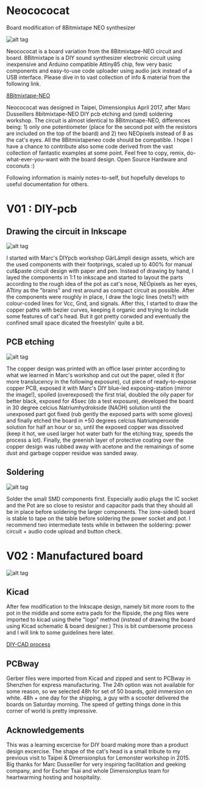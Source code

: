 # Neocococat
Board modification of 8Bitmixtape NEO synthesizer

![alt tag](https://ia601505.us.archive.org/1/items/neocococat_201704/IMG_9661.JPG "Neocococat")

Neocococat is a board variation from the 8Bitmixtape-NEO circuit and board. 8Bitmixtape is a DIY sound synthesizer electronic circuit using inexpensive and Arduino compatible Attiny85 chip, few very basic components and easy-to-use code uploader using audio jack instead of a USB interface. Please dive in to vast collection of info & material from the following link.

[8Bitmixtape-NEO](http://8bitmixtape.github.io)

Neocococat was designed in Taipei, Dimensionplus April 2017, after Marc Dusseillers 8bitmixtape-NEO DIY pcb etching and (smd) soldering workshop. The circuit is almost identical to 8Bitmixtape-NEO, differences being: 1) only one potentiometer (place for the second pot with the resistors are included on the top of the board) and 2) two NEOpixels instead of 8 as the cat's eyes. All the 8Bitmixtapeneo code should be compatible. I hope I have a chance to contribute also some code derived from the vast collection of fantastic examples at some point. Feel free to copy, remix, do-what-ever-you-want with the board design. Open Source Hardware and coconuts :)

Following information is mainly notes-to-self, but hopefully develops to useful documentation for others.

# V01 : DIY-pcb

## Drawing the circuit in Inkscape

![alt tag](https://ia601505.us.archive.org/1/items/neocococat_201704/Neocococat_3x_PCBs_wiki.jpg "Inkscape PCB drawing")

I started with Marc's DIYpcb workshop GärLämpli design assets, which are the used components with their footprings, scaled up to 400% for manual cut&paste circuit design with paper and pen. Instead of drawing by hand, I layed the components in 1:1 to inkscape and started to layout the parts according to the rough idea of the pot as cat's nose, NEOpixels as her eyes, ATtiny as the "brains" and rest around as compact circuit as possible. After the components were roughly in place, I draw the logic lines (nets?) with colour-coded lines for Vcc, Gnd, and signals. After this, I started to draw the copper paths with bezier curves, keeping it organic and trying to include some features of cat's head. But it got pretty corwded and eventually the confined small space dicated the freestylin' quite a bit.

## PCB etching

![alt tag](https://ia601505.us.archive.org/1/items/neocococat_201704/IMG_9409.JPG "PCB etching workshop")

The copper design was printed with an office laser printer according to what we learned in Marc's workshop and cut out the paper, oiled it (for more translucency in the following exposure), cut piece of ready-to-expose copper PCB, exposed it with Marc's DIY blue-led exposing-station (mirror the image!), spoiled (overexposed) the first trial, doubled the oily paper for better black, exposed for 45sec (do a test exposure), developed the board in 30 degree celcius Natriumhydrokside (NAOH) solution until the unexposed part got fixed (rub gently the exposed parts with some gloves) and finally etched the board in +50 degrees celcius Natriumperoxide solution for half an hour or so, until the exposed copper was dissolved (keep it hot, we used larger hot water bath for the etching tray, speeds the process a lot). Finally, the greenish layer of protective coating over the copper design was rubbed away with acetone and the remainings of some dust and garbage copper residue was sanded away.

## Soldering

![alt tag](https://ia601505.us.archive.org/1/items/neocococat_201704/IMG_9513.JPG "DIY pcb")

Solder the small SMD components first. Especially audio plugs the IC socket and the Pot are so close to resistor and capacitor pads that they should all be in place before soldering the larger components. The (one-sided) board is stable to tape on the table before soldering the power socket and pot. I recommend two intermediate tests while in between the soldering: power circuit + audio code upload and button check.

# V02 : Manufactured board

![alt tag](https://ia601505.us.archive.org/1/items/neocococat_201704/IMG_9611.JPG "PCBway boards")

## Kicad

After few modification to the Inkscape design, namely bit more room to the pot in the middle and some extra pads for the flipside, the png files were imported to kicad using thehe "logo" method (instead of drawing the board using Kicad schematic & board designer.) This is bit cumbersome process and I will link to some guidelines here later.

[DIY-CAD process](http://www.hackteria.org/wiki/Diy-CAD)

## PCBway

Gerber files were imported from Kicad and zipped and sent to PCBway in Shenzhen for express manufacturing. The 24h option was not available for some reason, so we selected 48h for set of 50 boards, gold immersion on white. 48h + one day for the shipping, a guy with a scooter delivered the boards on Saturday morning. The speed of getting things done in this corner of world is pretty impressive.

## Acknowledgements

This was a learning excercise for DIY board making more than a product design excercise. The shape of the cat's head is a small tribute to my previous visit to Taipei & Dimensionplus for Lemonster workshop in 2015. Big thanks for Marc Dusseiller for very inspiring facilitation and geeking company, and for Escher Tsai and whole Dimensionplus team for heartwarming hosting and hospitality.
